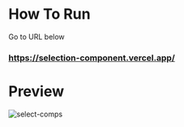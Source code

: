 # How To Run

Go to URL below
### https://selection-component.vercel.app/

# Preview
![select-comps](https://user-images.githubusercontent.com/113334783/221343355-f6d6d076-5d2b-47d2-9d3b-f2a37bb93ae0.png)
